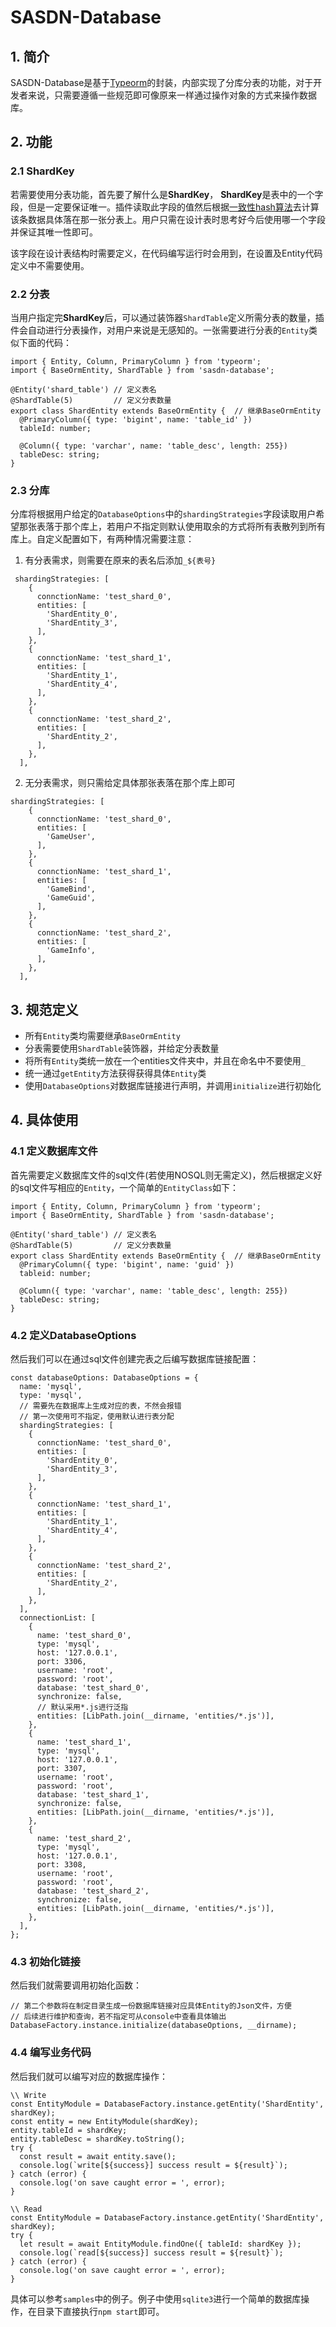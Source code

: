 # SASDN-Database

## 1. 简介

SASDN-Database是基于[Typeorm](https://github.com/typeorm/typeorm)的封装，内部实现了分库分表的功能，对于开发者来说，只需要遵循一些规范即可像原来一样通过操作对象的方式来操作数据库。

## 2. 功能

### 2.1 ShardKey

若需要使用分表功能，首先要了解什么是**ShardKey**， **ShardKey**是表中的一个字段，但是一定要保证唯一。插件读取此字段的值然后根据[一致性hash算法](https://fugangqiang.github.io/blog/posts/web/%E5%88%86%E5%B8%83%E5%BC%8F%E7%B3%BB%E7%BB%9F%E4%B8%AD%E7%9A%84%E5%93%88%E5%B8%8C%E7%AE%97%E6%B3%95.html)去计算该条数据具体落在那一张分表上。用户只需在设计表时思考好今后使用哪一个字段并保证其唯一性即可。

该字段在设计表结构时需要定义，在代码编写运行时会用到，在设置及Entity代码定义中不需要使用。

### 2.2 分表

当用户指定完**ShardKey**后，可以通过装饰器`ShardTable`定义所需分表的数量，插件会自动进行分表操作，对用户来说是无感知的。一张需要进行分表的`Entity`类似下面的代码：

```
import { Entity, Column, PrimaryColumn } from 'typeorm';
import { BaseOrmEntity, ShardTable } from 'sasdn-database';

@Entity('shard_table') // 定义表名
@ShardTable(5)		   // 定义分表数量
export class ShardEntity extends BaseOrmEntity {  // 继承BaseOrmEntity
  @PrimaryColumn({ type: 'bigint', name: 'table_id' })
  tableId: number;

  @Column({ type: 'varchar', name: 'table_desc', length: 255})
  tableDesc: string;
}
```

### 2.3 分库

分库将根据用户给定的`DatabaseOptions`中的`shardingStrategies`字段读取用户希望那张表落于那个库上，若用户不指定则默认使用取余的方式将所有表散列到所有库上。自定义配置如下，有两种情况需要注意：

1. 有分表需求，则需要在原来的表名后添加`_${表号}`

```
 shardingStrategies: [ 
    { 
      connctionName: 'test_shard_0', 
      entities: [ 
        'ShardEntity_0', 
        'ShardEntity_3', 
      ], 
    }, 
    { 
      connctionName: 'test_shard_1', 
      entities: [ 
        'ShardEntity_1', 
        'ShardEntity_4', 
      ], 
    }, 
    { 
      connctionName: 'test_shard_2', 
      entities: [ 
        'ShardEntity_2', 
      ], 
    }, 
  ], 
```
2. 无分表需求，则只需给定具体那张表落在那个库上即可

```
shardingStrategies: [ 
    { 
      connctionName: 'test_shard_0', 
      entities: [ 
        'GameUser',  
      ], 
    }, 
    { 
      connctionName: 'test_shard_1', 
      entities: [ 
        'GameBind', 
        'GameGuid',
      ], 
    }, 
    { 
      connctionName: 'test_shard_2', 
      entities: [ 
        'GameInfo', 
      ], 
    }, 
  ], 
```




## 3. 规范定义

- 所有`Entity`类均需要继承`BaseOrmEntity`
- 分表需要使用`ShardTable`装饰器，并给定分表数量
- 将所有`Entity`类统一放在一个entities文件夹中，并且在命名中不要使用`_`
- 统一通过`getEntity`方法获得获得具体`Entity`类
- 使用`DatabaseOptions`对数据库链接进行声明，并调用`initialize`进行初始化

## 4. 具体使用

### 4.1 定义数据库文件

首先需要定义数据库文件的sql文件(若使用NOSQL则无需定义)，然后根据定义好的sql文件写相应的`Entity`，一个简单的`EntityClass`如下：

```
import { Entity, Column, PrimaryColumn } from 'typeorm';
import { BaseOrmEntity, ShardTable } from 'sasdn-database';

@Entity('shard_table') // 定义表名
@ShardTable(5)		   // 定义分表数量
export class ShardEntity extends BaseOrmEntity {  // 继承BaseOrmEntity
  @PrimaryColumn({ type: 'bigint', name: 'guid' })
  tableid: number;

  @Column({ type: 'varchar', name: 'table_desc', length: 255})
  tableDesc: string;
}

```

### 4.2 定义DatabaseOptions

然后我们可以在通过sql文件创建完表之后编写数据库链接配置：

```
const databaseOptions: DatabaseOptions = {
  name: 'mysql',
  type: 'mysql',
  // 需要先在数据库上生成对应的表，不然会报错
  // 第一次使用可不指定，使用默认进行表分配
  shardingStrategies: [ 
    { 
      connctionName: 'test_shard_0', 
      entities: [ 
        'ShardEntity_0', 
        'ShardEntity_3', 
      ], 
    }, 
    { 
      connctionName: 'test_shard_1', 
      entities: [ 
        'ShardEntity_1', 
        'ShardEntity_4', 
      ], 
    }, 
    { 
      connctionName: 'test_shard_2', 
      entities: [ 
        'ShardEntity_2', 
      ], 
    }, 
  ], 
  connectionList: [
    {
      name: 'test_shard_0',
      type: 'mysql',
      host: '127.0.0.1',
      port: 3306,
      username: 'root',
      password: 'root',
      database: 'test_shard_0',
      synchronize: false,
      // 默认采用*.js进行泛指
      entities: [LibPath.join(__dirname, 'entities/*.js')],
    },
    {
      name: 'test_shard_1',
      type: 'mysql',
      host: '127.0.0.1',
      port: 3307,
      username: 'root',
      password: 'root',
      database: 'test_shard_1',
      synchronize: false,
      entities: [LibPath.join(__dirname, 'entities/*.js')],
    },
    {
      name: 'test_shard_2',
      type: 'mysql',
      host: '127.0.0.1',
      port: 3308,
      username: 'root',
      password: 'root',
      database: 'test_shard_2',
      synchronize: false,
      entities: [LibPath.join(__dirname, 'entities/*.js')],
    },
  ],
};
```

### 4.3 初始化链接

然后我们就需要调用初始化函数：

```
// 第二个参数将在制定目录生成一份数据库链接对应具体Entity的Json文件，方便
// 后续进行维护和查询，若不指定可从console中查看具体输出
DatabaseFactory.instance.initialize(databaseOptions, __dirname);
```

### 4.4 编写业务代码

然后我们就可以编写对应的数据库操作：

```
\\ Write
const EntityModule = DatabaseFactory.instance.getEntity('ShardEntity', shardKey);
const entity = new EntityModule(shardKey);
entity.tableId = shardKey;
entity.tableDesc = shardKey.toString();
try {
  const result = await entity.save();
  console.log(`write[${success}] success result = ${result}`);
} catch (error) {
  console.log('on save caught error = ', error);
}

\\ Read
const EntityModule = DatabaseFactory.instance.getEntity('ShardEntity', shardKey);
try {
  let result = await EntityModule.findOne({ tableId: shardKey });
  console.log(`read[${success}] success result = ${result}`);
} catch (error) {
  console.log('on save caught error = ', error);
}
```

具体可以参考`samples`中的例子。例子中使用`sqlite3`进行一个简单的数据库操作，在目录下直接执行`npm start`即可。